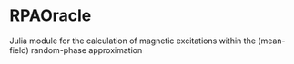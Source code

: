 # RPAOracle
Julia module for the calculation of magnetic excitations within the (mean-field) random-phase approximation
